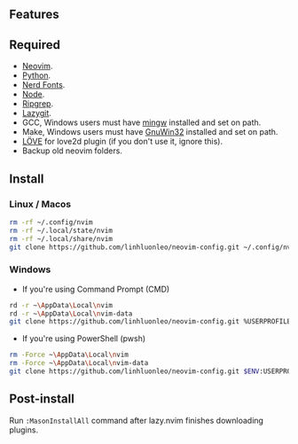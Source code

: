 ## Features
## Required
- [Neovim](https://github.com/neovim/neovim).
- [Python](https://www.python.org/downloads/).
- [Nerd Fonts](https://github.com/ryanoasis/nerd-fonts).
- [Node](https://nodejs.org).
- [Ripgrep](https://github.com/BurntSushi/ripgrep).
- [Lazygit](https://github.com/jesseduffield/lazygit).
- GCC, Windows users must have [mingw](http://mingw-w64.org/downloads) installed and set on path.
- Make, Windows users must have [GnuWin32](https://sourceforge.net/projects/gnuwin32) installed and set on path.
- [LÖVE](https://love2d.org) for love2d plugin (if you don't use it, ignore this).
- Backup old neovim folders.
## Install
### Linux / Macos
```bash
rm -rf ~/.config/nvim
rm -rf ~/.local/state/nvim
rm -rf ~/.local/share/nvim
git clone https://github.com/linhluonleo/neovim-config.git ~/.config/nvim
```
### Windows
- If you're using Command Prompt (CMD)
```sh
rd -r ~\AppData\Local\nvim
rd -r ~\AppData\Local\nvim-data
git clone https://github.com/linhluonleo/neovim-config.git %USERPROFILE%\AppData\Local\nvim
```
- If you're using PowerShell (pwsh)
```sh
rm -Force ~\AppData\Local\nvim
rm -Force ~\AppData\Local\nvim-data
git clone https://github.com/linhluonleo/neovim-config.git $ENV:USERPROFILE\AppData\Local\nvim
```
## Post-install
Run `:MasonInstallAll` command after lazy.nvim finishes downloading plugins.
